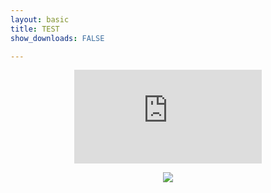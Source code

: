 ```yaml
---
layout: basic
title: TEST
show_downloads: FALSE

---
```



<p align="center"> 
  <iframe src="https://www.youtube.com/embed/AfkNo3kTqAs" frameborder="0" allow="accelerometer; autoplay; encrypted-media; gyroscope; picture-in-picture" allowfullscreen class="vid"></iframe> </p>

<p align="center"> <img class="prof" src="https://merrickmath.github.io/T11Final.png">   </p>
